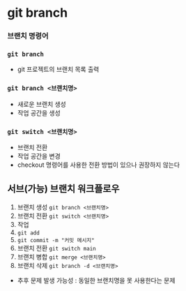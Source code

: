 # git branch

### 브랜치 명령어

### `git branch`

- git 프로젝트의 브랜치 목록 출력

### `git branch <브랜치명>`

- 새로운 브랜치 생성
- 작업 공간을 생성

### `git switch <브랜치명>`

- 브랜치 전환
- 작업 공간을 변경
- checkout 명령어를 사용한 전환 방법이 있으나 권장하지 않는다

## 서브(가능) 브랜치 워크플로우

1. 브랜치 생성 `git branch <브랜치명>`
2. 브랜치 전환 `git switch <브랜치명>`
3. 작업
4. `git add`
5. `git commit -m "커밋 메시지"`
6. 브랜치 전환 `git switch main`
7. 브랜치 병합 `git merge <브랜치명>`
8. 브랜치 삭제 `git branch -d <브랜치명>`

- 추후 문제 발생 가능성 : 동일한 브랜치명을 못 사용한다는 문제
